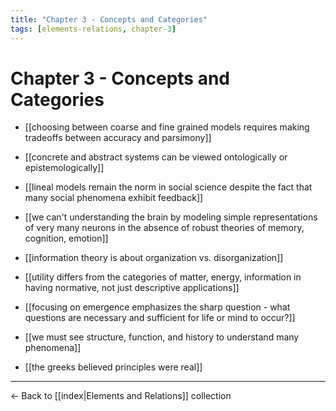 ```yaml
---
title: "Chapter 3 - Concepts and Categories"
tags: [elements-relations, chapter-3]
---
```


# Chapter 3 - Concepts and Categories

- [[choosing between coarse and fine grained models requires making tradeoffs between accuracy and parsimony]]
- [[concrete and abstract systems can be viewed ontologically or epistemologically]]
- [[lineal models remain the norm in social science despite the fact that many social phenomena exhibit feedback]]
- [[we can't understanding the brain by modeling simple representations of very many neurons in the absence of robust theories of memory, cognition, emotion]]


- [[information theory is about organization vs. disorganization]]
- [[utility differs from the categories of matter, energy, information in having normative, not just descriptive applications]]


- [[focusing on emergence emphasizes the sharp question - what questions are necessary and sufficient for life or mind to occur?]]
- [[we must see structure, function, and history to understand many phenomena]]

- [[the greeks believed principles were real]]

---

← Back to [[index|Elements and Relations]] collection 